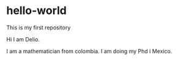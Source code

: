 # hello-world
This is my first repository


Hi I am Delio. 

I am a mathematician from colombia. I am doing my Phd i Mexico.
